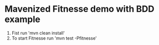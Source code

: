 Mavenized Fitnesse demo with BDD example
========================================

1. Fist run 'mvn clean install'
2. To start Fitnesse run 'mvn test -Pfitnesse'
